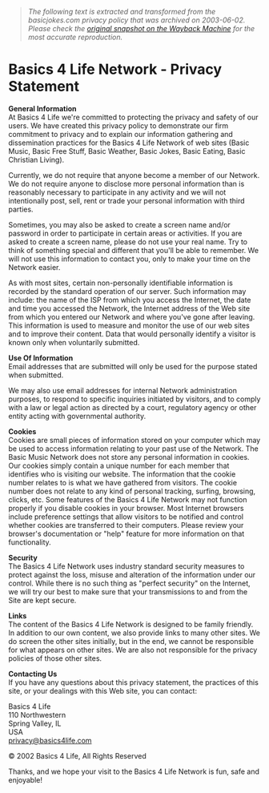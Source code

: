 > *The following text is extracted and transformed from the basicjokes.com privacy policy that was archived on 2003-06-02. Please check the [original snapshot on the Wayback Machine](https://web.archive.org/web/20030602211238id_/http%3A//www.basics4life.com/privacy.php) for the most accurate reproduction.*

# Basics 4 Life Network - Privacy Statement

**General Information**  
At Basics 4 Life we're committed to protecting the privacy and safety of our users. We have created this privacy policy to demonstrate our firm commitment to privacy and to explain our information gathering and dissemination practices for the Basics 4 Life Network of web sites (Basic Music, Basic Free Stuff, Basic Weather, Basic Jokes, Basic Eating, Basic Christian Living). 

Currently, we do not require that anyone become a member of our Network. We do not require anyone to disclose more personal information than is reasonably necessary to participate in any activity and we will not intentionally post, sell, rent or trade your personal information with third parties. 

Sometimes, you may also be asked to create a screen name and/or password in order to participate in certain areas or activities. If you are asked to create a screen name, please do not use your real name. Try to think of something special and different that you'll be able to remember. We will not use this information to contact you, only to make your time on the Network easier. 

As with most sites, certain non-personally identifiable information is recorded by the standard operation of our server. Such information may include: the name of the ISP from which you access the Internet, the date and time you accessed the Network, the Internet address of the Web site from which you entered our Network and where you've gone after leaving. This information is used to measure and monitor the use of our web sites and to improve their content. Data that would personally identify a visitor is known only when voluntarily submitted. 

**Use Of Information**  
Email addresses that are submitted will only be used for the purpose stated when submitted. 

We may also use email addresses for internal Network administration purposes, to respond to specific inquiries initiated by visitors, and to comply with a law or legal action as directed by a court, regulatory agency or other entity acting with governmental authority. 

**Cookies**  
Cookies are small pieces of information stored on your computer which may be used to access information relating to your past use of the Network. The Basic Music Network does not store any personal information in cookies. Our cookies simply contain a unique number for each member that identifies who is visiting our website. The information that the cookie number relates to is what we have gathered from visitors. The cookie number does not relate to any kind of personal tracking, surfing, browsing, clicks, etc. Some features of the Basics 4 Life Network may not function properly if you disable cookies in your browser. Most Internet browsers include preference settings that allow visitors to be notified and control whether cookies are transferred to their computers. Please review your browser's documentation or "help" feature for more information on that functionality. 

**Security**  
The Basics 4 Life Network uses industry standard security measures to protect against the loss, misuse and alteration of the information under our control. While there is no such thing as "perfect security" on the Internet, we will try our best to make sure that your transmissions to and from the Site are kept secure. 

**Links**  
The content of the Basics 4 Life Network is designed to be family friendly. In addition to our own content, we also provide links to many other sites. We do screen the other sites initially, but in the end, we cannot be responsible for what appears on other sites. We are also not responsible for the privacy policies of those other sites. 

**Contacting Us**  
If you have any questions about this privacy statement, the practices of this site, or your dealings with this Web site, you can contact: 

Basics 4 Life  
110 Northwestern  
Spring Valley, IL  
USA  
privacy@basics4life.com

© 2002 Basics 4 Life, All Rights Reserved

Thanks, and we hope your visit to the Basics 4 Life Network is fun, safe and enjoyable! 
